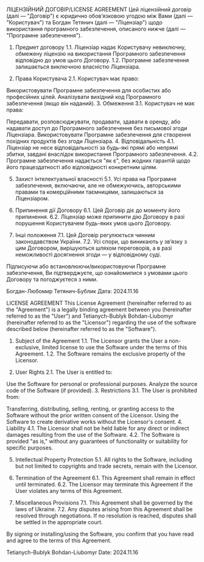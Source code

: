 ЛІЦЕНЗІЙНИЙ ДОГОВІР/LICENSE AGREEMENT
Цей ліцензійний договір (далі — "Договір") є юридично обов’язковою угодою між Вами (далі — "Користувач") та Богдан Тетянич (далі — "Ліцензіар") щодо використання програмного забезпечення, описаного нижче (далі — "Програмне забезпечення").

1. Предмет договору
1.1. Ліцензіар надає Користувачу невиключну, обмежену ліцензію на використання Програмного забезпечення відповідно до умов цього Договору.
1.2. Програмне забезпечення залишається виключною власністю Ліцензіара.

2. Права Користувача
2.1. Користувач має право:

Використовувати Програмне забезпечення для особистих або професійних цілей.
Аналізувати вихідний код Програмного забезпечення (якщо він наданий).
3. Обмеження
3.1. Користувач не має права:

Передавати, розповсюджувати, продавати, здавати в оренду, або надавати доступ до Програмного забезпечення без письмової згоди Ліцензіара.
Використовувати Програмне забезпечення для створення похідних продуктів без згоди Ліцензіара.
4. Відповідальність
4.1. Ліцензіар не несе відповідальності за будь-які прямі або непрямі збитки, завдані внаслідок використання Програмного забезпечення.
4.2. Програмне забезпечення надається "як є", без жодних гарантій щодо його працездатності або відповідності конкретним цілям.

5. Захист інтелектуальної власності
5.1. Усі права на Програмне забезпечення, включаючи, але не обмежуючись, авторськими правами та комерційними таємницями, залишаються за Ліцензіаром.

6. Припинення дії Договору
6.1. Цей Договір діє до моменту його припинення.
6.2. Ліцензіар може припинити дію Договору в разі порушення Користувачем будь-яких умов цього Договору.

7. Інші положення
7.1. Цей Договір регулюється чинним законодавством України.
7.2. Усі спори, що виникають у зв’язку з цим Договором, вирішуються шляхом переговорів, а в разі неможливості досягнення згоди — у відповідному суді.

Підписуючи або встановлюючи/використовуючи Програмне забезпечення, Ви підтверджуєте, що ознайомилися з умовами цього Договору та погоджуєтеся з ними.

Богдан-Любомир Тетянич-Бублик
Дата: 2024.11.16



LICENSE AGREEMENT
This License Agreement (hereinafter referred to as the "Agreement") is a legally binding agreement between you (hereinafter referred to as the "User") and Tetianych-Bublyk Bohdan-Liubomyr (hereinafter referred to as the "Licensor") regarding the use of the software described below (hereinafter referred to as the "Software").

1. Subject of the Agreement
1.1. The Licensor grants the User a non-exclusive, limited license to use the Software under the terms of this Agreement.
1.2. The Software remains the exclusive property of the Licensor.

2. User Rights
2.1. The User is entitled to:

Use the Software for personal or professional purposes.
Analyze the source code of the Software (if provided).
3. Restrictions
3.1. The User is prohibited from:

Transferring, distributing, selling, renting, or granting access to the Software without the prior written consent of the Licensor.
Using the Software to create derivative works without the Licensor's consent.
4. Liability
4.1. The Licensor shall not be held liable for any direct or indirect damages resulting from the use of the Software.
4.2. The Software is provided "as is," without any guarantees of functionality or suitability for specific purposes.

5. Intellectual Property Protection
5.1. All rights to the Software, including but not limited to copyrights and trade secrets, remain with the Licensor.

6. Termination of the Agreement
6.1. This Agreement shall remain in effect until terminated.
6.2. The Licensor may terminate this Agreement if the User violates any terms of this Agreement.

7. Miscellaneous Provisions
7.1. This Agreement shall be governed by the laws of Ukraine.
7.2. Any disputes arising from this Agreement shall be resolved through negotiations. If no resolution is reached, disputes shall be settled in the appropriate court.

By signing or installing/using the Software, you confirm that you have read and agree to the terms of this Agreement.

Tetianych-Bublyk Bohdan-Liubomyr
Date: 2024.11.16
